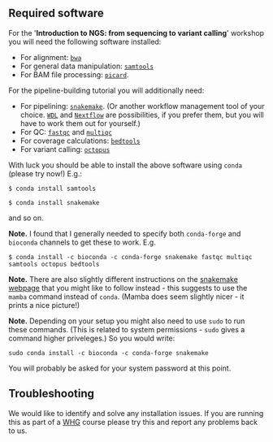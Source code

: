 ## Required software

For the '**Introduction to NGS: from sequencing to variant calling**' workshop you will need the following software installed:

* For alignment: [`bwa`](https://github.com/lh3/bwa)
* For general data manipulation: [`samtools`](https://github.com/samtools/samtools)
* For BAM file processing: [`picard`](https://broadinstitute.github.io/picard/).

For the pipeline-building tutorial you will additionally need:

* For pipelining: [`snakemake`](https://snakemake.readthedocs.io/en/stable/).  (Or another workflow management tool of your choice.  [`WDL`](https://openwdl.org) and [`Nextflow`](https://www.nextflow.io) are possibilities, if you prefer them, but you will have to work them out for yourself.)
* For QC: [`fastqc`](https://www.bioinformatics.babraham.ac.uk/projects/fastqc/) and [`multiqc`](https://multiqc.info)
* For coverage calculations: [`bedtools`](https://bedtools.readthedocs.io/en/latest/index.html)
* For variant calling: [`octopus`](https://github.com/luntergroup/octopus)

With luck you should be able to install the above software using `conda` (please try now!) E.g.:

```
$ conda install samtools
```

```
$ conda install snakemake
```

and so on.

**Note.** I found that I generally needed to specify both `conda-forge` and `bioconda` channels to get these to work.  E.g.
```
$ conda install -c bioconda -c conda-forge snakemake fastqc multiqc samtools octopus bedtools
```

**Note.** There are also slightly different instructions on the [snakemake webpage](https://snakemake.readthedocs.io/en/stable/getting_started/installation.html) that you might like to follow instead - this suggests to use the `mamba` command instead of `conda`.  (Mamba does seem slightly nicer - it prints a nice picture!)

**Note.** Depending on your setup you might also need to use `sudo` to run these commands.  (This is related to system permissions - `sudo` gives a command higher priveleges.)  So you would write:
```
sudo conda install -c bioconda -c conda-forge snakemake
```

You will probably be asked for your system password at this point.

## Troubleshooting

We would like to identify and solve any installation issues.  If you are running this as part of a [WHG](https://www.well.ox.ac.uk) course please try this and report any problems back to us.

